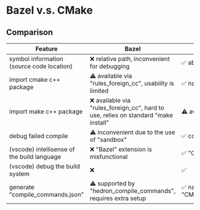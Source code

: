 # Bazel v.s. CMake

## Comparison

| Feature | Bazel | CMake |
| ------- | ----- | ----- |
| symbol information (source code location) | ❌ relative path, inconvenient for debugging | ✅ absolute path, convenient for debugging |
| import cmake c++ package | ⚠️ available via "rules_foreign_cc", usability is limited | ✅ natively supported |
| import make c++ package | ❌ available via "rules_foreign_cc", hard to use, relies on standard "make install" | ⚠️ available through "execute_process" |
| debug failed compile | ⚠️ inconvenient due to the use of "sandbox" | ✅ convenient due to native build |
| (vscode) intellisense of the build language | ❌ "Bazel" extension is misfunctional | ✅ "CMake Tools" extension is good |
| (vscode) debug the build system | ❌ | ✅ |
| generate "compile_commands.json" | ⚠️ supported by "hedron_compile_commands", requires extra setup | ✅ natively supported by option "CMAKE_EXPORT_COMPILE_COMMANDS" |
